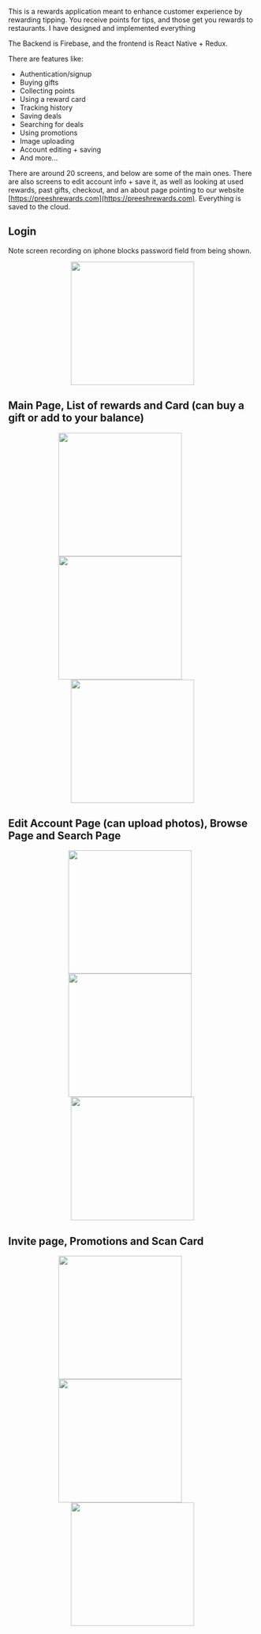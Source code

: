 This is a rewards application meant to enhance customer experience by rewarding tipping. You receive points for tips, and those get you rewards to restaurants. I have designed and implemented everything

The Backend is Firebase, and the frontend is React Native + Redux.

There are features like:
- Authentication/signup
- Buying gifts
- Collecting points
- Using a reward card
- Tracking history
- Saving deals
- Searching for deals
- Using promotions
- Image uploading
- Account editing + saving
- And more...

There are around 20 screens, and below are some of the main ones. There are also screens to edit account info + save it, as well as looking at used rewards, past gifts, checkout, and an about page pointing to our website [https://preeshrewards.com](https://preeshrewards.com). Everything is saved to the cloud.

## Login
Note screen recording on iphone blocks password field from being shown.
<p align="center">
  <img src="https://github.com/noahnefsky/Preesh-Rewards/assets/77079369/4034ccb5-1870-4e5a-8d44-6cd7271e4e9cfa.mov" width="250">
</p>

## Main Page, List of rewards and Card (can buy a gift or add to your balance)
<p align="center">
  <img src="https://github.com/noahnefsky/Preesh-Rewards/assets/77079369/7e2581a2-1e07-428d-a4bd-517707147555" width="250" style="margin-right: 50px;">
  <img src="https://github.com/noahnefsky/Preesh-Rewards/assets/77079369/0be7677e-cce8-4858-bd49-c256cf5166c3" width="250" style="margin-right: 50px;">
  <img src="https://github.com/noahnefsky/Preesh-Rewards/assets/77079369/83a8deb0-5e25-4865-bd26-1df8fa531185" width="250">
</p>

## Edit Account Page (can upload photos), Browse Page and Search Page
<p align="center">
  <img src="https://github.com/noahnefsky/Preesh-Rewards/assets/77079369/de033b59-08ba-4116-a3bc-d660b7067326" width="250" style="margin-right: 10px;">
  <img src="https://github.com/noahnefsky/Preesh-Rewards/assets/77079369/8654cbd7-bf84-40ce-b8cb-d38b9b176c2f" width="250" style="margin-right: 10px;">
  <img src="https://github.com/noahnefsky/Preesh-Rewards/assets/77079369/3c95af22-f314-4b38-ada9-bc0bc36efd7e" width="250">
</p>

## Invite page, Promotions and Scan Card
<p align="center">
  <img src="https://github.com/noahnefsky/Preesh-Rewards/assets/77079369/9b427aa5-cf63-43b6-bb90-7ebeba1466ed" width="250" style="margin-right: 50px;">
  <img src="https://github.com/noahnefsky/Preesh-Rewards/assets/77079369/27ebaae5-21b3-407e-a8b6-d06531709955" width="250" style="margin-right: 50px;">
  <img src="https://github.com/noahnefsky/Preesh-Rewards/assets/77079369/2f8ae750-2f4e-42bc-af85-81885c9d665d" width="250">
</p>
